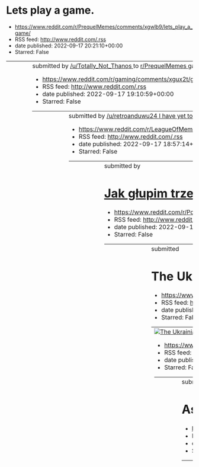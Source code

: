 # Lets play a game.
 - https://www.reddit.com/r/PrequelMemes/comments/xgwlb9/lets_play_a_game/
 - RSS feed: http://www.reddit.com/.rss
 - date published: 2022-09-17 20:21:10+00:00
 - Starred: False

<table> <tr><td> <a href="https://www.reddit.com/r/PrequelMemes/comments/xgwlb9/lets_play_a_game/"> <img alt="Lets play a game." src="https://preview.redd.it/ov6lddro9ho91.jpg?width=640&amp;crop=smart&amp;auto=webp&amp;s=422adb874646723d1c829a56c58f0894f35f80a4" title="Lets play a game." /> </a> </td><td> &#32; submitted by &#32; <a href="https://www.reddit.com/user/Totally_Not_Thanos"> /u/Totally_Not_Thanos </a> &#32; to &#32; <a href="https://www.reddit.com/r/PrequelMemes/"> r/PrequelMemes </a

# games that end up being like $10 on clearance sales
 - https://www.reddit.com/r/gaming/comments/xgux2t/games_that_end_up_being_like_10_on_clearance_sales/
 - RSS feed: http://www.reddit.com/.rss
 - date published: 2022-09-17 19:10:59+00:00
 - Starred: False

<table> <tr><td> <a href="https://www.reddit.com/r/gaming/comments/xgux2t/games_that_end_up_being_like_10_on_clearance_sales/"> <img alt="games that end up being like $10 on clearance sales" src="https://preview.redd.it/h57g18v5xgo91.jpg?width=640&amp;crop=smart&amp;auto=webp&amp;s=aed65556a7e5bd8f29a5496c1e0c484b85d8be5b" title="games that end up being like $10 on clearance sales" /> </a> </td><td> &#32; submitted by &#32; <a href="https://www.reddit.com/user/retroanduwu24"> /u/retroanduwu24 </

# I have yet to meet a person that speaks positively of this champ
 - https://www.reddit.com/r/LeagueOfMemes/comments/xgul5n/i_have_yet_to_meet_a_person_that_speaks/
 - RSS feed: http://www.reddit.com/.rss
 - date published: 2022-09-17 18:57:14+00:00
 - Starred: False

<table> <tr><td> <a href="https://www.reddit.com/r/LeagueOfMemes/comments/xgul5n/i_have_yet_to_meet_a_person_that_speaks/"> <img alt="I have yet to meet a person that speaks positively of this champ" src="https://preview.redd.it/w89jsvfmugo91.png?width=640&amp;crop=smart&amp;auto=webp&amp;s=879e25dacb612cd2a7e3a15090fc1f0f1067a422" title="I have yet to meet a person that speaks positively of this champ" /> </a> </td><td> &#32; submitted by &#32; <a href="https://www.reddit.com/user/xolotltolox">

# Jak głupim trzeba być żeby robić loda bezdomnemu za kupienie wódki xD I jeszcze to nagrywać..
 - https://www.reddit.com/r/Polska/comments/xgukfx/jak_głupim_trzeba_być_żeby_robić_loda_bezdomnemu/
 - RSS feed: http://www.reddit.com/.rss
 - date published: 2022-09-17 18:56:22+00:00
 - Starred: False

<table> <tr><td> <a href="https://www.reddit.com/r/Polska/comments/xgukfx/jak_głupim_trzeba_być_żeby_robić_loda_bezdomnemu/"> <img alt="Jak głupim trzeba być żeby robić loda bezdomnemu za kupienie wódki xD I jeszcze to nagrywać.." src="https://preview.redd.it/4kn6uogjugo91.jpg?width=640&amp;crop=smart&amp;auto=webp&amp;s=875a755197830f5e24ab0b9ae2182c96bd7b707b" title="Jak głupim trzeba być żeby robić loda bezdomnemu za kupienie wódki xD I jeszcze to nagrywać.." /> </a> </td><td> &#32; submitted

# The Ukrainian military designed their own rifle, longer than a human. Snipex Alligators are absolute units.
 - https://www.reddit.com/r/interestingasfuck/comments/xgueea/the_ukrainian_military_designed_their_own_rifle/
 - RSS feed: http://www.reddit.com/.rss
 - date published: 2022-09-17 18:49:14+00:00
 - Starred: False

<table> <tr><td> <a href="https://www.reddit.com/r/interestingasfuck/comments/xgueea/the_ukrainian_military_designed_their_own_rifle/"> <img alt="The Ukrainian military designed their own rifle, longer than a human. Snipex Alligators are absolute units." src="https://preview.redd.it/ilp1518atgo91.jpg?width=640&amp;crop=smart&amp;auto=webp&amp;s=579fae903c0c03a46580dcf33b74faece3dd0f9b" title="The Ukrainian military designed their own rifle, longer than a human. Snipex Alligators are absolute uni

# lemme give yall the furry test right quick
 - https://www.reddit.com/r/memes/comments/xgu2g2/lemme_give_yall_the_furry_test_right_quick/
 - RSS feed: http://www.reddit.com/.rss
 - date published: 2022-09-17 18:35:09+00:00
 - Starred: False

<table> <tr><td> <a href="https://www.reddit.com/r/memes/comments/xgu2g2/lemme_give_yall_the_furry_test_right_quick/"> <img alt="lemme give yall the furry test right quick" src="https://preview.redd.it/5efbxvma8io91.jpg?width=640&amp;crop=smart&amp;auto=webp&amp;s=5ee462a52994e77136268009aebb4d2e75f1ebea" title="lemme give yall the furry test right quick" /> </a> </td><td> &#32; submitted by &#32; <a href="https://www.reddit.com/user/fandomfrenzythefox"> /u/fandomfrenzythefox </a> &#32; to &#32;

# As restaurants show that they do not support Russia.
 - https://www.reddit.com/r/poland/comments/xgt5rk/as_restaurants_show_that_they_do_not_support/
 - RSS feed: http://www.reddit.com/.rss
 - date published: 2022-09-17 17:57:43+00:00
 - Starred: False

<table> <tr><td> <a href="https://www.reddit.com/r/poland/comments/xgt5rk/as_restaurants_show_that_they_do_not_support/"> <img alt="As restaurants show that they do not support Russia." src="https://preview.redd.it/wb73im6m1io91.jpg?width=640&amp;crop=smart&amp;auto=webp&amp;s=4286d2d12200d447634de0cb17f6c15dbbcc71fe" title="As restaurants show that they do not support Russia." /> </a> </td><td> &#32; submitted by &#32; <a href="https://www.reddit.com/user/Krolowa_Piernikow"> /u/Krolowa_Pierniko

# Incredible penalty shot in floorball
 - https://www.reddit.com/r/interestingasfuck/comments/xgt05l/incredible_penalty_shot_in_floorball/
 - RSS feed: http://www.reddit.com/.rss
 - date published: 2022-09-17 17:51:06+00:00
 - Starred: False

<table> <tr><td> <a href="https://www.reddit.com/r/interestingasfuck/comments/xgt05l/incredible_penalty_shot_in_floorball/"> <img alt="Incredible penalty shot in floorball" src="https://external-preview.redd.it/pxKieddjpmUusvMYf27ZDKsTj-vZr6H8Yc3IySAm-g0.png?width=640&amp;crop=smart&amp;auto=webp&amp;s=e422c9d8209db060d223ddf222c4ac055b52208f" title="Incredible penalty shot in floorball" /> </a> </td><td> &#32; submitted by &#32; <a href="https://www.reddit.com/user/oolaf19988"> /u/oolaf19988 </

# Wizytówki
 - https://www.reddit.com/r/Polska/comments/xgsc3d/wizytówki/
 - RSS feed: http://www.reddit.com/.rss
 - date published: 2022-09-17 17:23:26+00:00
 - Starred: False

<table> <tr><td> <a href="https://www.reddit.com/r/Polska/comments/xgsc3d/wizytówki/"> <img alt="Wizytówki" src="https://preview.redd.it/pera0r7zdgo91.jpg?width=640&amp;crop=smart&amp;auto=webp&amp;s=c2e225983556144ef54c71780803e8d10db5efc8" title="Wizytówki" /> </a> </td><td> &#32; submitted by &#32; <a href="https://www.reddit.com/user/Bielin_Clash"> /u/Bielin_Clash </a> &#32; to &#32; <a href="https://www.reddit.com/r/Polska/"> r/Polska </a> <br /> <span><a href="https://i.redd.it/pera0r7zdgo

# whatever it takes fellas
 - https://www.reddit.com/r/poland/comments/xgqpat/whatever_it_takes_fellas/
 - RSS feed: http://www.reddit.com/.rss
 - date published: 2022-09-17 16:18:26+00:00
 - Starred: False

<table> <tr><td> <a href="https://www.reddit.com/r/poland/comments/xgqpat/whatever_it_takes_fellas/"> <img alt="whatever it takes fellas" src="https://preview.redd.it/c3ygaybd2go91.jpg?width=640&amp;crop=smart&amp;auto=webp&amp;s=10520d9716ce26554632bbcfd306b5731b904042" title="whatever it takes fellas" /> </a> </td><td> &#32; submitted by &#32; <a href="https://www.reddit.com/user/nocnydrwal"> /u/nocnydrwal </a> &#32; to &#32; <a href="https://www.reddit.com/r/poland/"> r/poland </a> <br /> <sp

# ????
 - https://www.reddit.com/r/ProgrammerHumor/comments/xgpy2h/_/
 - RSS feed: http://www.reddit.com/.rss
 - date published: 2022-09-17 15:48:34+00:00
 - Starred: False

<table> <tr><td> <a href="https://www.reddit.com/r/ProgrammerHumor/comments/xgpy2h/_/"> <img alt="????" src="https://preview.redd.it/gchmj3q1xfo91.png?width=640&amp;crop=smart&amp;auto=webp&amp;s=d5a3d8bd144a3ca93437dd86a157c79bd51f4a9a" title="????" /> </a> </td><td> &#32; submitted by &#32; <a href="https://www.reddit.com/user/notagirlonreddit"> /u/notagirlonreddit </a> &#32; to &#32; <a href="https://www.reddit.com/r/ProgrammerHumor/"> r/ProgrammerHumor </a> <br /> <span><a href="https://i.re

# this is america
 - https://www.reddit.com/r/shitposting/comments/xgponk/this_is_america/
 - RSS feed: http://www.reddit.com/.rss
 - date published: 2022-09-17 15:37:49+00:00
 - Starred: False

<table> <tr><td> <a href="https://www.reddit.com/r/shitposting/comments/xgponk/this_is_america/"> <img alt="this is america" src="https://preview.redd.it/v1oqmgencho91.png?width=640&amp;crop=smart&amp;auto=webp&amp;s=79d5c9286ee6e90dbadc4dd26089d25829cfb38d" title="this is america" /> </a> </td><td> &#32; submitted by &#32; <a href="https://www.reddit.com/user/Neuro_Kuro"> /u/Neuro_Kuro </a> &#32; to &#32; <a href="https://www.reddit.com/r/shitposting/"> r/shitposting </a> <br /> <span><a href="

# Miód na serca większości rPolaków. Kopalnie kryptowalut się wyprzedają.
 - https://www.reddit.com/r/Polska/comments/xgot3v/miód_na_serca_większości_rpolaków_kopalnie/
 - RSS feed: http://www.reddit.com/.rss
 - date published: 2022-09-17 15:02:32+00:00
 - Starred: False

<!-- SC_OFF --><div class="md"><p>Tu Pan ma 130 &quot;powystawowych&quot; kart graficznych na sprzedaż. To musiała być dopiero wystawa.</p> <p><a href="https://allegro.pl/oferta/karta-kfa2-geforce-rtx-3060-36nol7md1vok-12gb-12308628622">https://allegro.pl/oferta/karta-kfa2-geforce-rtx-3060-36nol7md1vok-12gb-12308628622</a></p> </div><!-- SC_ON --> &#32; submitted by &#32; <a href="https://www.reddit.com/user/sirkorro"> /u/sirkorro </a> &#32; to &#32; <a href="https://www.reddit.com/r/Polska/"> r

# Jestem szybki
 - https://www.reddit.com/r/Polska_wpz/comments/xgoplf/jestem_szybki/
 - RSS feed: http://www.reddit.com/.rss
 - date published: 2022-09-17 14:58:47+00:00
 - Starred: False

<table> <tr><td> <a href="https://www.reddit.com/r/Polska_wpz/comments/xgoplf/jestem_szybki/"> <img alt="Jestem szybki" src="https://preview.redd.it/5xthvs44ofo91.gif?width=640&amp;crop=smart&amp;s=42bee19a66625a04dad8b017c7478dbe49e9b033" title="Jestem szybki" /> </a> </td><td> &#32; submitted by &#32; <a href="https://www.reddit.com/user/sajs0n"> /u/sajs0n </a> &#32; to &#32; <a href="https://www.reddit.com/r/Polska_wpz/"> r/Polska_wpz </a> <br /> <span><a href="https://i.redd.it/5xthvs44ofo91

# Went to Costco to grab a rotisserie chicken for the weekend, but this lady beat everyone to it
 - https://www.reddit.com/r/Wellthatsucks/comments/xgoj2f/went_to_costco_to_grab_a_rotisserie_chicken_for/
 - RSS feed: http://www.reddit.com/.rss
 - date published: 2022-09-17 14:51:16+00:00
 - Starred: False

<table> <tr><td> <a href="https://www.reddit.com/r/Wellthatsucks/comments/xgoj2f/went_to_costco_to_grab_a_rotisserie_chicken_for/"> <img alt="Went to Costco to grab a rotisserie chicken for the weekend, but this lady beat everyone to it" src="https://preview.redd.it/lkc2jfrtmfo91.jpg?width=640&amp;crop=smart&amp;auto=webp&amp;s=b6fa7f5a74b313cba4e84a896533c97440a58cfb" title="Went to Costco to grab a rotisserie chicken for the weekend, but this lady beat everyone to it" /> </a> </td><td> &#32; s

# freddy fnaf
 - https://www.reddit.com/r/Kosmiczna_Flota/comments/xgoix3/freddy_fnaf/
 - RSS feed: http://www.reddit.com/.rss
 - date published: 2022-09-17 14:51:05+00:00
 - Starred: False

<table> <tr><td> <a href="https://www.reddit.com/r/Kosmiczna_Flota/comments/xgoix3/freddy_fnaf/"> <img alt="freddy fnaf" src="https://preview.redd.it/s1zaq3lsmfo91.jpg?width=320&amp;crop=smart&amp;auto=webp&amp;s=1010235a73613ba761121bddea1230ce6fed1052" title="freddy fnaf" /> </a> </td><td> &#32; submitted by &#32; <a href="https://www.reddit.com/user/Material-Chair3886"> /u/Material-Chair3886 </a> &#32; to &#32; <a href="https://www.reddit.com/r/Kosmiczna_Flota/"> r/Kosmiczna_Flota </a> <br />

# What is one profession that you have absolutely zero respect for?
 - https://www.reddit.com/r/AskReddit/comments/xgof5p/what_is_one_profession_that_you_have_absolutely/
 - RSS feed: http://www.reddit.com/.rss
 - date published: 2022-09-17 14:46:45+00:00
 - Starred: False

&#32; submitted by &#32; <a href="https://www.reddit.com/user/UlyssesWatson"> /u/UlyssesWatson </a> &#32; to &#32; <a href="https://www.reddit.com/r/AskReddit/"> r/AskReddit </a> <br /> <span><a href="https://www.reddit.com/r/AskReddit/comments/xgof5p/what_is_one_profession_that_you_have_absolutely/">[link]</a></span> &#32; <span><a href="https://www.reddit.com/r/AskReddit/comments/xgof5p/what_is_one_profession_that_you_have_absolutely/">[comments]</a></span>

# The Victims of 9/11
 - https://www.reddit.com/r/MapPorn/comments/xgo2f3/the_victims_of_911/
 - RSS feed: http://www.reddit.com/.rss
 - date published: 2022-09-17 14:32:07+00:00
 - Starred: False

<table> <tr><td> <a href="https://www.reddit.com/r/MapPorn/comments/xgo2f3/the_victims_of_911/"> <img alt="The Victims of 9/11" src="https://preview.redd.it/izyvvzkx0ho91.jpg?width=640&amp;crop=smart&amp;auto=webp&amp;s=553e697f3a155d9bc09404438c1897666eabc804" title="The Victims of 9/11" /> </a> </td><td> &#32; submitted by &#32; <a href="https://www.reddit.com/user/Potential-Regular483"> /u/Potential-Regular483 </a> &#32; to &#32; <a href="https://www.reddit.com/r/MapPorn/"> r/MapPorn </a> <br

# Remember those two? This is then now.
 - https://www.reddit.com/r/memes/comments/xgnzsg/remember_those_two_this_is_then_now/
 - RSS feed: http://www.reddit.com/.rss
 - date published: 2022-09-17 14:29:14+00:00
 - Starred: False

<table> <tr><td> <a href="https://www.reddit.com/r/memes/comments/xgnzsg/remember_those_two_this_is_then_now/"> <img alt="Remember those two? This is then now." src="https://preview.redd.it/gsva2ewvifo91.jpg?width=640&amp;crop=smart&amp;auto=webp&amp;s=ac6fce5d6274e85423fa1154325896a9e2ec58d0" title="Remember those two? This is then now." /> </a> </td><td> &#32; submitted by &#32; <a href="https://www.reddit.com/user/SavagePhantoms90"> /u/SavagePhantoms90 </a> &#32; to &#32; <a href="https://www

# what the heck is going on?
 - https://www.reddit.com/r/cyberpunkgame/comments/xgnun8/what_the_heck_is_going_on/
 - RSS feed: http://www.reddit.com/.rss
 - date published: 2022-09-17 14:23:27+00:00
 - Starred: False

<table> <tr><td> <a href="https://www.reddit.com/r/cyberpunkgame/comments/xgnun8/what_the_heck_is_going_on/"> <img alt="what the heck is going on?" src="https://preview.redd.it/h1qysahqhfo91.png?width=320&amp;crop=smart&amp;auto=webp&amp;s=da3f3833d37fd4cffd471f24d656a54f95277118" title="what the heck is going on?" /> </a> </td><td> &#32; submitted by &#32; <a href="https://www.reddit.com/user/spawke"> /u/spawke </a> &#32; to &#32; <a href="https://www.reddit.com/r/cyberpunkgame/"> r/cyberpunkga

# I bought my husband brand new underwear and this is what he was wearing this morning.
 - https://www.reddit.com/r/mildlyinfuriating/comments/xgnel6/i_bought_my_husband_brand_new_underwear_and_this/
 - RSS feed: http://www.reddit.com/.rss
 - date published: 2022-09-17 14:05:22+00:00
 - Starred: False

&#32; submitted by &#32; <a href="https://www.reddit.com/user/Anxious-Flatworm-588"> /u/Anxious-Flatworm-588 </a> &#32; to &#32; <a href="https://www.reddit.com/r/mildlyinfuriating/"> r/mildlyinfuriating </a> <br /> <span><a href="https://i.redd.it/nf004ysmefo91.jpg">[link]</a></span> &#32; <span><a href="https://www.reddit.com/r/mildlyinfuriating/comments/xgnel6/i_bought_my_husband_brand_new_underwear_and_this/">[comments]</a></span>

# Saul Goodman W centrum uwagi (link do pobrania w komentarzu)
 - https://www.reddit.com/r/Polska_wpz/comments/xgn1a5/saul_goodman_w_centrum_uwagi_link_do_pobrania_w/
 - RSS feed: http://www.reddit.com/.rss
 - date published: 2022-09-17 13:50:15+00:00
 - Starred: False

<table> <tr><td> <a href="https://www.reddit.com/r/Polska_wpz/comments/xgn1a5/saul_goodman_w_centrum_uwagi_link_do_pobrania_w/"> <img alt="Saul Goodman W centrum uwagi (link do pobrania w komentarzu)" src="https://preview.redd.it/d1h2l9uqbfo91.png?width=320&amp;crop=smart&amp;auto=webp&amp;s=273730d9ee75b2a6192e36f827561d2bea0e519c" title="Saul Goodman W centrum uwagi (link do pobrania w komentarzu)" /> </a> </td><td> &#32; submitted by &#32; <a href="https://www.reddit.com/user/Zydoot"> /u/Zydo

# Randomowa mysl
 - https://www.reddit.com/r/okkolegauposledzony/comments/xglx6z/randomowa_mysl/
 - RSS feed: http://www.reddit.com/.rss
 - date published: 2022-09-17 13:01:45+00:00
 - Starred: False

<table> <tr><td> <a href="https://www.reddit.com/r/okkolegauposledzony/comments/xglx6z/randomowa_mysl/"> <img alt="Randomowa mysl" src="https://external-preview.redd.it/6oB_HsksOCi2F3IdSnTN2Ay6rlZGo8bGr7lHcQtN9bk.jpg?width=640&amp;crop=smart&amp;auto=webp&amp;s=84ee05ea8d3a33b81a659c7019e58be21db49f2b" title="Randomowa mysl" /> </a> </td><td> &#32; submitted by &#32; <a href="https://www.reddit.com/user/Q_bix"> /u/Q_bix </a> &#32; to &#32; <a href="https://www.reddit.com/r/okkolegauposledzony/">

# Putin tells Europe: if you want gas then open Nord Stream 2
 - https://www.reddit.com/r/worldnews/comments/xgl1yv/putin_tells_europe_if_you_want_gas_then_open_nord/
 - RSS feed: http://www.reddit.com/.rss
 - date published: 2022-09-17 12:20:57+00:00
 - Starred: False

&#32; submitted by &#32; <a href="https://www.reddit.com/user/Sxzym"> /u/Sxzym </a> &#32; to &#32; <a href="https://www.reddit.com/r/worldnews/"> r/worldnews </a> <br /> <span><a href="https://www.reuters.com/business/energy/russias-putin-says-moscow-not-blame-eu-energy-crisis-2022-09-16/">[link]</a></span> &#32; <span><a href="https://www.reddit.com/r/worldnews/comments/xgl1yv/putin_tells_europe_if_you_want_gas_then_open_nord/">[comments]</a></span>

# bitches be crazy
 - https://www.reddit.com/r/HolUp/comments/xgkxwa/bitches_be_crazy/
 - RSS feed: http://www.reddit.com/.rss
 - date published: 2022-09-17 12:15:23+00:00
 - Starred: False

<table> <tr><td> <a href="https://www.reddit.com/r/HolUp/comments/xgkxwa/bitches_be_crazy/"> <img alt="bitches be crazy" src="https://preview.redd.it/ng19ip4zueo91.png?width=320&amp;crop=smart&amp;auto=webp&amp;s=c9db668a1d6661ddd9e41abf15460a0158731fda" title="bitches be crazy" /> </a> </td><td> &#32; submitted by &#32; <a href="https://www.reddit.com/user/bully254"> /u/bully254 </a> &#32; to &#32; <a href="https://www.reddit.com/r/HolUp/"> r/HolUp </a> <br /> <span><a href="https://i.redd.it/n

# Czech beer Navy colonial empire 🍺🍺🇵🇭🇸🇽
 - https://www.reddit.com/r/2visegrad4you/comments/xgkkij/czech_beer_navy_colonial_empire/
 - RSS feed: http://www.reddit.com/.rss
 - date published: 2022-09-17 11:57:26+00:00
 - Starred: False

<table> <tr><td> <a href="https://www.reddit.com/r/2visegrad4you/comments/xgkkij/czech_beer_navy_colonial_empire/"> <img alt="Czech beer Navy colonial empire 🍺🍺🇵🇭🇸🇽" src="https://preview.redd.it/ml8qd33c9go91.jpg?width=640&amp;crop=smart&amp;auto=webp&amp;s=743ff73ddd1850fac2d0cbe9d08cf61c2f6127d7" title="Czech beer Navy colonial empire 🍺🍺🇵🇭🇸🇽" /> </a> </td><td> &#32; submitted by &#32; <a href="https://www.reddit.com/user/JanBart858"> /u/JanBart858 </a> &#32; to &#32; <a href="https://www.reddi

# Z czego jest ten kotlet? (Tylko złe odpowiedzi)
 - https://www.reddit.com/r/Polska/comments/xgk6th/z_czego_jest_ten_kotlet_tylko_złe_odpowiedzi/
 - RSS feed: http://www.reddit.com/.rss
 - date published: 2022-09-17 11:37:19+00:00
 - Starred: False

<table> <tr><td> <a href="https://www.reddit.com/r/Polska/comments/xgk6th/z_czego_jest_ten_kotlet_tylko_złe_odpowiedzi/"> <img alt="Z czego jest ten kotlet? (Tylko złe odpowiedzi)" src="https://preview.redd.it/r6mw49h7oeo91.jpg?width=640&amp;crop=smart&amp;auto=webp&amp;s=79177741c1adf55db9cc61c41b8f6ea63ad689b2" title="Z czego jest ten kotlet? (Tylko złe odpowiedzi)" /> </a> </td><td> &#32; submitted by &#32; <a href="https://www.reddit.com/user/Sosowski"> /u/Sosowski </a> &#32; to &#32; <a hre

# There's no such a thing as pineapple, there's only ananas
 - https://www.reddit.com/r/teenagers/comments/xgjtok/theres_no_such_a_thing_as_pineapple_theres_only/
 - RSS feed: http://www.reddit.com/.rss
 - date published: 2022-09-17 11:17:47+00:00
 - Starred: False

&#32; submitted by &#32; <a href="https://www.reddit.com/user/I_Fuckin_Love_Reeses"> /u/I_Fuckin_Love_Reeses </a> &#32; to &#32; <a href="https://www.reddit.com/r/teenagers/"> r/teenagers </a> <br /> <span><a href="https://www.reddit.com/r/teenagers/comments/xgjtok/theres_no_such_a_thing_as_pineapple_theres_only/">[link]</a></span> &#32; <span><a href="https://www.reddit.com/r/teenagers/comments/xgjtok/theres_no_such_a_thing_as_pineapple_theres_only/">[comments]</a></span>

# Podejście wielu osób do kryzysu energetycznego to żenujący dramat
 - https://www.reddit.com/r/Polska/comments/xgjb6v/podejście_wielu_osób_do_kryzysu_energetycznego_to/
 - RSS feed: http://www.reddit.com/.rss
 - date published: 2022-09-17 10:48:57+00:00
 - Starred: False

<!-- SC_OFF --><div class="md"><p>Jestem zażenowany tym, co czytam w internecie w tematach dotyczących zmian pod kątem oszczędności energetycznych.</p> <p>Jest coraz bardziej wyraźne, że ekologia, czy ocieplenie klimatu to tylko hasła.</p> <p>Histeria, bo p. Moskwa mówi(fakt, że wypowiedź podyktowana obecną sytuacją) o 17-19C w domu. Istny dramat - goście jak wejdą zimą do Waszego domu nie będą czuli się jak w Mozambiku albo będzie trzeba założyć bluzę. Tragedia.</p> <p>Gminy redukują oświetleni

# what to do with cat who fakes injury just to get wet food?
 - https://www.reddit.com/r/cats/comments/xgj4ra/what_to_do_with_cat_who_fakes_injury_just_to_get/
 - RSS feed: http://www.reddit.com/.rss
 - date published: 2022-09-17 10:38:22+00:00
 - Starred: False

<table> <tr><td> <a href="https://www.reddit.com/r/cats/comments/xgj4ra/what_to_do_with_cat_who_fakes_injury_just_to_get/"> <img alt="what to do with cat who fakes injury just to get wet food?" src="https://preview.redd.it/9k86sqwodeo91.jpg?width=640&amp;crop=smart&amp;auto=webp&amp;s=32358f89d17c8b90107cb4f3dcceb03d82330c16" title="what to do with cat who fakes injury just to get wet food?" /> </a> </td><td> &#32; submitted by &#32; <a href="https://www.reddit.com/user/Neutron_mass_hole"> /u/Ne

# rysunek ep07-329 do klasy plastycznej,
 - https://www.reddit.com/r/Polska/comments/xgj484/rysunek_ep07329_do_klasy_plastycznej/
 - RSS feed: http://www.reddit.com/.rss
 - date published: 2022-09-17 10:37:30+00:00
 - Starred: False

<table> <tr><td> <a href="https://www.reddit.com/r/Polska/comments/xgj484/rysunek_ep07329_do_klasy_plastycznej/"> <img alt="rysunek ep07-329 do klasy plastycznej," src="https://preview.redd.it/zubgd9ljdeo91.jpg?width=640&amp;crop=smart&amp;auto=webp&amp;s=581c64f6d2048b6cd1b5c34041dfc557853246e2" title="rysunek ep07-329 do klasy plastycznej," /> </a> </td><td> &#32; submitted by &#32; <a href="https://www.reddit.com/user/Username-Taken69"> /u/Username-Taken69 </a> &#32; to &#32; <a href="https:/

# Bazowane podręczniki część 2137
 - https://www.reddit.com/r/Polska_wpz/comments/xgj3fp/bazowane_podręczniki_część_2137/
 - RSS feed: http://www.reddit.com/.rss
 - date published: 2022-09-17 10:36:15+00:00
 - Starred: False

<table> <tr><td> <a href="https://www.reddit.com/r/Polska_wpz/comments/xgj3fp/bazowane_podręczniki_część_2137/"> <img alt="Bazowane podręczniki część 2137" src="https://preview.redd.it/luvoy9e4deo91.png?width=640&amp;crop=smart&amp;auto=webp&amp;s=91af1453a407f000bb5e788d0856e541c9d2037a" title="Bazowane podręczniki część 2137" /> </a> </td><td> &#32; submitted by &#32; <a href="https://www.reddit.com/user/YTCheryX"> /u/YTCheryX </a> &#32; to &#32; <a href="https://www.reddit.com/r/Polska_wpz/">

# Zapraszam do Wrocławia, dzieci po 5 zł dają jak ktoś zainteresowany
 - https://www.reddit.com/r/Polska/comments/xgiwvg/zapraszam_do_wrocławia_dzieci_po_5_zł_dają_jak/
 - RSS feed: http://www.reddit.com/.rss
 - date published: 2022-09-17 10:25:49+00:00
 - Starred: False

<table> <tr><td> <a href="https://www.reddit.com/r/Polska/comments/xgiwvg/zapraszam_do_wrocławia_dzieci_po_5_zł_dają_jak/"> <img alt="Zapraszam do Wrocławia, dzieci po 5 zł dają jak ktoś zainteresowany" src="https://preview.redd.it/mklpbotgbeo91.jpg?width=640&amp;crop=smart&amp;auto=webp&amp;s=c11c2a002d22c0063d2f083f69731e644dd6cfe4" title="Zapraszam do Wrocławia, dzieci po 5 zł dają jak ktoś zainteresowany" /> </a> </td><td> &#32; submitted by &#32; <a href="https://www.reddit.com/user/Difficu

# An American car meets European streets
 - https://www.reddit.com/r/europe/comments/xgitda/an_american_car_meets_european_streets/
 - RSS feed: http://www.reddit.com/.rss
 - date published: 2022-09-17 10:20:19+00:00
 - Starred: False

<table> <tr><td> <a href="https://www.reddit.com/r/europe/comments/xgitda/an_american_car_meets_european_streets/"> <img alt="An American car meets European streets" src="https://external-preview.redd.it/fCr4yBwJqrEWz1sfFp22fw2yq4Ga4gOTrdzx6sVpjgs.jpg?width=640&amp;crop=smart&amp;auto=webp&amp;s=2d23b44d16600ed162638768604a15bad481e63c" title="An American car meets European streets" /> </a> </td><td> &#32; submitted by &#32; <a href="https://www.reddit.com/user/HumorSuspicious6183"> /u/HumorSusp

# Robie remont. Nie szukałem jeszcze materaca, ale rozmawiałem o jego zakupie w domu. Ale Google juz wie... Tez tak macie?
 - https://www.reddit.com/r/Polska/comments/xgit0m/robie_remont_nie_szukałem_jeszcze_materaca_ale/
 - RSS feed: http://www.reddit.com/.rss
 - date published: 2022-09-17 10:19:48+00:00
 - Starred: False

<table> <tr><td> <a href="https://www.reddit.com/r/Polska/comments/xgit0m/robie_remont_nie_szukałem_jeszcze_materaca_ale/"> <img alt="Robie remont. Nie szukałem jeszcze materaca, ale rozmawiałem o jego zakupie w domu. Ale Google juz wie... Tez tak macie?" src="https://preview.redd.it/6fd5jv6eaeo91.jpg?width=640&amp;crop=smart&amp;auto=webp&amp;s=0cd96bc814d2b1d38d652e0f29c5ae20457f69c7" title="Robie remont. Nie szukałem jeszcze materaca, ale rozmawiałem o jego zakupie w domu. Ale Google juz wie.

# It's Saturday and I have noting to do. Let's go.
 - https://www.reddit.com/r/memes/comments/xgiruy/its_saturday_and_i_have_noting_to_do_lets_go/
 - RSS feed: http://www.reddit.com/.rss
 - date published: 2022-09-17 10:17:54+00:00
 - Starred: False

<table> <tr><td> <a href="https://www.reddit.com/r/memes/comments/xgiruy/its_saturday_and_i_have_noting_to_do_lets_go/"> <img alt="It's Saturday and I have noting to do. Let's go." src="https://preview.redd.it/5yex1kz1aeo91.jpg?width=640&amp;crop=smart&amp;auto=webp&amp;s=5d63659f7694aeab66c02721234246540b7ae6f0" title="It's Saturday and I have noting to do. Let's go." /> </a> </td><td> &#32; submitted by &#32; <a href="https://www.reddit.com/user/child-of-old-gods"> /u/child-of-old-gods </a> &#

# 3.1 Primogem count (from WFP)
 - https://www.reddit.com/r/Genshin_Impact_Leaks/comments/xgijnd/31_primogem_count_from_wfp/
 - RSS feed: http://www.reddit.com/.rss
 - date published: 2022-09-17 10:04:45+00:00
 - Starred: False

<table> <tr><td> <a href="https://www.reddit.com/r/Genshin_Impact_Leaks/comments/xgijnd/31_primogem_count_from_wfp/"> <img alt="3.1 Primogem count (from WFP)" src="https://preview.redd.it/kz7l091p7eo91.jpg?width=640&amp;crop=smart&amp;auto=webp&amp;s=1f3939b1bf7accc951513c589080a1abe6038871" title="3.1 Primogem count (from WFP)" /> </a> </td><td> &#32; submitted by &#32; <a href="https://www.reddit.com/user/AdAffectionate1530"> /u/AdAffectionate1530 </a> &#32; to &#32; <a href="https://www.reddi

# Guardians of the patologia castle.
 - https://www.reddit.com/r/poland/comments/xgi66e/guardians_of_the_patologia_castle/
 - RSS feed: http://www.reddit.com/.rss
 - date published: 2022-09-17 09:42:03+00:00
 - Starred: False

<table> <tr><td> <a href="https://www.reddit.com/r/poland/comments/xgi66e/guardians_of_the_patologia_castle/"> <img alt="Guardians of the patologia castle." src="https://preview.redd.it/heujrmnn3eo91.jpg?width=640&amp;crop=smart&amp;auto=webp&amp;s=cf6e0dc265b329d4dbcba30adf859fe0ae39184a" title="Guardians of the patologia castle." /> </a> </td><td> &#32; submitted by &#32; <a href="https://www.reddit.com/user/Flashy_Field920"> /u/Flashy_Field920 </a> &#32; to &#32; <a href="https://www.reddit.c

# Can Poland into France?
 - https://www.reddit.com/r/poland/comments/xgi1iv/can_poland_into_france/
 - RSS feed: http://www.reddit.com/.rss
 - date published: 2022-09-17 09:33:58+00:00
 - Starred: False

<table> <tr><td> <a href="https://www.reddit.com/r/poland/comments/xgi1iv/can_poland_into_france/"> <img alt="Can Poland into France?" src="https://preview.redd.it/re3ltzkp2ao91.png?width=640&amp;crop=smart&amp;auto=webp&amp;s=e7e541b7f1c477540987d9e998c3c2172c4b2e11" title="Can Poland into France?" /> </a> </td><td> &#32; submitted by &#32; <a href="https://www.reddit.com/user/IronHappy_"> /u/IronHappy_ </a> &#32; to &#32; <a href="https://www.reddit.com/r/poland/"> r/poland </a> <br /> <span><

# Meirl
 - https://www.reddit.com/r/meirl/comments/xghawq/meirl/
 - RSS feed: http://www.reddit.com/.rss
 - date published: 2022-09-17 08:50:39+00:00
 - Starred: False

<table> <tr><td> <a href="https://www.reddit.com/r/meirl/comments/xghawq/meirl/"> <img alt="Meirl" src="https://preview.redd.it/ht6sydhgudo91.jpg?width=640&amp;crop=smart&amp;auto=webp&amp;s=e23bc21d5aa7b8cce7f2ba41b158150dfaca7a3b" title="Meirl" /> </a> </td><td> &#32; submitted by &#32; <a href="https://www.reddit.com/user/RafanMorales-2007"> /u/RafanMorales-2007 </a> &#32; to &#32; <a href="https://www.reddit.com/r/meirl/"> r/meirl </a> <br /> <span><a href="https://i.redd.it/ht6sydhgudo91.jp

# cursed_moose
 - https://www.reddit.com/r/cursedcomments/comments/xgh59w/cursed_moose/
 - RSS feed: http://www.reddit.com/.rss
 - date published: 2022-09-17 08:41:22+00:00
 - Starred: False

<table> <tr><td> <a href="https://www.reddit.com/r/cursedcomments/comments/xgh59w/cursed_moose/"> <img alt="cursed_moose" src="https://preview.redd.it/01g9waqtsdo91.png?width=640&amp;crop=smart&amp;auto=webp&amp;s=625bb9ba1a4f76a53da711f22548699e6f022816" title="cursed_moose" /> </a> </td><td> &#32; submitted by &#32; <a href="https://www.reddit.com/user/danields136"> /u/danields136 </a> &#32; to &#32; <a href="https://www.reddit.com/r/cursedcomments/"> r/cursedcomments </a> <br /> <span><a href

# Świnoujście slander (ten oryginalny)
 - https://www.reddit.com/r/Polska_wpz/comments/xgh34b/świnoujście_slander_ten_oryginalny/
 - RSS feed: http://www.reddit.com/.rss
 - date published: 2022-09-17 08:37:42+00:00
 - Starred: False

<table> <tr><td> <a href="https://www.reddit.com/r/Polska_wpz/comments/xgh34b/świnoujście_slander_ten_oryginalny/"> <img alt="Świnoujście slander (ten oryginalny)" src="https://external-preview.redd.it/9tLlcJT_i53C5QSeWl9wLV1XCGZ8_Qx-X3V-XhjBFHE.png?width=640&amp;crop=smart&amp;auto=webp&amp;s=556d08402d1180def695a9f4dee127f59b721caf" title="Świnoujście slander (ten oryginalny)" /> </a> </td><td> &#32; submitted by &#32; <a href="https://www.reddit.com/user/Galaxy661_pl"> /u/Galaxy661_pl </a> &#

# Nahida kit crumbs
 - https://www.reddit.com/r/Genshin_Impact_Leaks/comments/xgh2ns/nahida_kit_crumbs/
 - RSS feed: http://www.reddit.com/.rss
 - date published: 2022-09-17 08:36:53+00:00
 - Starred: False

<table> <tr><td> <a href="https://www.reddit.com/r/Genshin_Impact_Leaks/comments/xgh2ns/nahida_kit_crumbs/"> <img alt="Nahida kit crumbs" src="https://preview.redd.it/qd2syayj9fo91.jpg?width=640&amp;crop=smart&amp;auto=webp&amp;s=171157ebf9c8f0038a8eee63dcc37a9ba11ce84f" title="Nahida kit crumbs" /> </a> </td><td> &#32; submitted by &#32; <a href="https://www.reddit.com/user/Srtzen"> /u/Srtzen </a> &#32; to &#32; <a href="https://www.reddit.com/r/Genshin_Impact_Leaks/"> r/Genshin_Impact_Leaks </

# come on, I know you wanna sing it
 - https://www.reddit.com/r/memes/comments/xggygd/come_on_i_know_you_wanna_sing_it/
 - RSS feed: http://www.reddit.com/.rss
 - date published: 2022-09-17 08:29:54+00:00
 - Starred: False

<table> <tr><td> <a href="https://www.reddit.com/r/memes/comments/xggygd/come_on_i_know_you_wanna_sing_it/"> <img alt="come on, I know you wanna sing it" src="https://preview.redd.it/hcnhq8dsqdo91.jpg?width=640&amp;crop=smart&amp;auto=webp&amp;s=ca925f940be90e6efda7c3b96688e0a54ac5b19a" title="come on, I know you wanna sing it" /> </a> </td><td> &#32; submitted by &#32; <a href="https://www.reddit.com/user/potato_hunter21"> /u/potato_hunter21 </a> &#32; to &#32; <a href="https://www.reddit.com/r

# OTD 5 years ago, Lewis Hamilton won the Singapore Grand Prix following a first lap collision between Verstappen, Vettel and Räikkönen.
 - https://www.reddit.com/r/formula1/comments/xggs9v/otd_5_years_ago_lewis_hamilton_won_the_singapore/
 - RSS feed: http://www.reddit.com/.rss
 - date published: 2022-09-17 08:19:33+00:00
 - Starred: False

<table> <tr><td> <a href="https://www.reddit.com/r/formula1/comments/xggs9v/otd_5_years_ago_lewis_hamilton_won_the_singapore/"> <img alt="OTD 5 years ago, Lewis Hamilton won the Singapore Grand Prix following a first lap collision between Verstappen, Vettel and Räikkönen." src="https://b.thumbs.redditmedia.com/ZuCPcz8eEmEaCP0FIIsyPp4BOLH4vIBcRFfn8TJM-KM.jpg" title="OTD 5 years ago, Lewis Hamilton won the Singapore Grand Prix following a first lap collision between Verstappen, Vettel and Räikköne

# please let this be shrimp 🦐
 - https://www.reddit.com/r/oddlyterrifying/comments/xggpzi/please_let_this_be_shrimp/
 - RSS feed: http://www.reddit.com/.rss
 - date published: 2022-09-17 08:15:52+00:00
 - Starred: False

<table> <tr><td> <a href="https://www.reddit.com/r/oddlyterrifying/comments/xggpzi/please_let_this_be_shrimp/"> <img alt="please let this be shrimp 🦐" src="https://preview.redd.it/pynhd12t5fo91.jpg?width=640&amp;crop=smart&amp;auto=webp&amp;s=5a56fe931809fc8a9f09139768f8e2ce8c2a9a07" title="please let this be shrimp 🦐" /> </a> </td><td> &#32; submitted by &#32; <a href="https://www.reddit.com/user/Salt_Recording3239"> /u/Salt_Recording3239 </a> &#32; to &#32; <a href="https://www.reddit.com/r/od

# Janusz Korwin Mikke, jedna z twarzy konfederacji mówi co sądzi o seksie z 8 latką która przeżyła już swój pierwszy okres.
 - https://www.reddit.com/r/Polska/comments/xggn5t/janusz_korwin_mikke_jedna_z_twarzy_konfederacji/
 - RSS feed: http://www.reddit.com/.rss
 - date published: 2022-09-17 08:11:04+00:00
 - Starred: False

<table> <tr><td> <a href="https://www.reddit.com/r/Polska/comments/xggn5t/janusz_korwin_mikke_jedna_z_twarzy_konfederacji/"> <img alt="Janusz Korwin Mikke, jedna z twarzy konfederacji mówi co sądzi o seksie z 8 latką która przeżyła już swój pierwszy okres." src="https://external-preview.redd.it/QNrzXGpRsI0FM-TRa_6S_ZYDAM73UvNIOAX0Vk1f720.jpg?width=108&amp;crop=smart&amp;auto=webp&amp;s=026b22443e393471aa800d3982d4ae0cd5217c3f" title="Janusz Korwin Mikke, jedna z twarzy konfederacji mówi co sądzi

# No excuses
 - https://www.reddit.com/r/shitposting/comments/xgg9ya/no_excuses/
 - RSS feed: http://www.reddit.com/.rss
 - date published: 2022-09-17 07:49:15+00:00
 - Starred: False

<table> <tr><td> <a href="https://www.reddit.com/r/shitposting/comments/xgg9ya/no_excuses/"> <img alt="No excuses" src="https://external-preview.redd.it/uen4yGoA5XBDOfugEg3RYpP5-LMNCkj7tFw_1drtR2g.png?width=320&amp;crop=smart&amp;auto=webp&amp;s=ff5d252800559ada0c30881a21eb8f689e506a20" title="No excuses" /> </a> </td><td> &#32; submitted by &#32; <a href="https://www.reddit.com/user/zRoyalStar"> /u/zRoyalStar </a> &#32; to &#32; <a href="https://www.reddit.com/r/shitposting/"> r/shitposting </a

# Quiz time! What meal of the day is this?
 - https://www.reddit.com/r/poland/comments/xgfycp/quiz_time_what_meal_of_the_day_is_this/
 - RSS feed: http://www.reddit.com/.rss
 - date published: 2022-09-17 07:29:55+00:00
 - Starred: False

<table> <tr><td> <a href="https://www.reddit.com/r/poland/comments/xgfycp/quiz_time_what_meal_of_the_day_is_this/"> <img alt="Quiz time! What meal of the day is this?" src="https://preview.redd.it/97nkwijlxeo91.jpg?width=640&amp;crop=smart&amp;auto=webp&amp;s=c0b8599c6d9056ddb1ef15d319ddd2c6019f74c2" title="Quiz time! What meal of the day is this?" /> </a> </td><td> &#32; submitted by &#32; <a href="https://www.reddit.com/user/TheEyeOfInfinity"> /u/TheEyeOfInfinity </a> &#32; to &#32; <a href="h

# The German Air Force continues to fly war-wounded Ukrainians to Germany for medical care. The Video is from the POV of a Ukrainian soldier inside the Airbus A310 MedEvac.
 - https://www.reddit.com/r/europe/comments/xgfwwz/the_german_air_force_continues_to_fly_warwounded/
 - RSS feed: http://www.reddit.com/.rss
 - date published: 2022-09-17 07:27:27+00:00
 - Starred: False

<table> <tr><td> <a href="https://www.reddit.com/r/europe/comments/xgfwwz/the_german_air_force_continues_to_fly_warwounded/"> <img alt="The German Air Force continues to fly war-wounded Ukrainians to Germany for medical care. The Video is from the POV of a Ukrainian soldier inside the Airbus A310 MedEvac." src="https://external-preview.redd.it/8Rtk-IsdL7CQjoj_Lxb5pcByUFF5QLco5e_kEZ8FXoI.png?width=320&amp;crop=smart&amp;auto=webp&amp;s=9411bd51984bd49d51bd15c5072fe917f9380718" title="The German A

# Brazenly and on camera, the Russians kidnap orphans from the occupied territories of Ukraine and say that it is "for their good." The Russian terrorists commit more war crimes by kidnapping Ukrainian children and scattering them across 13 regions of Russia. Reminiscent of Hitler's Germany.
 - https://www.reddit.com/r/ukraine/comments/xgfsm1/brazenly_and_on_camera_the_russians_kidnap/
 - RSS feed: http://www.reddit.com/.rss
 - date published: 2022-09-17 07:20:16+00:00
 - Starred: False

<table> <tr><td> <a href="https://www.reddit.com/r/ukraine/comments/xgfsm1/brazenly_and_on_camera_the_russians_kidnap/"> <img alt="Brazenly and on camera, the Russians kidnap orphans from the occupied territories of Ukraine and say that it is &quot;for their good.&quot; The Russian terrorists commit more war crimes by kidnapping Ukrainian children and scattering them across 13 regions of Russia. Reminiscent of Hitler's Germany." src="https://external-preview.redd.it/-9wJtgxoFcUcfD3F_iblM7f9Wpdpf

# What is the most iconic weapon in gaming in your opinion ?
 - https://www.reddit.com/r/gaming/comments/xgfo7n/what_is_the_most_iconic_weapon_in_gaming_in_your/
 - RSS feed: http://www.reddit.com/.rss
 - date published: 2022-09-17 07:12:55+00:00
 - Starred: False

<table> <tr><td> <a href="https://www.reddit.com/r/gaming/comments/xgfo7n/what_is_the_most_iconic_weapon_in_gaming_in_your/"> <img alt="What is the most iconic weapon in gaming in your opinion ?" src="https://preview.redd.it/lcnw5zd1ddo91.jpg?width=108&amp;crop=smart&amp;auto=webp&amp;s=9be5585aa07f24ee8784322013db633a3a374d19" title="What is the most iconic weapon in gaming in your opinion ?" /> </a> </td><td> &#32; submitted by &#32; <a href="https://www.reddit.com/user/Rizza43"> /u/Rizza43 </

# Gorsza sprawdzalność prognoz pogody?
 - https://www.reddit.com/r/Polska/comments/xgfk6y/gorsza_sprawdzalność_prognoz_pogody/
 - RSS feed: http://www.reddit.com/.rss
 - date published: 2022-09-17 07:06:21+00:00
 - Starred: False

<!-- SC_OFF --><div class="md"><p>Chciałem zaznaczyć, że nie jestem żadnym rolnikiem czy tam marynarzem i nie śledzę jakiś serwisów z zaawansowanymi wykresami niżów. Ot jak większość od czasu do czasu zerkam na prognozę na jakimś googlu czy tam innym Onecie.</p> <p>Jednak od jakiegoś czasu mam wrażenie, że sprawdzalność tych prognoz jest coraz gorsza (oczywiście nie mówię o bzdurach w stylu prognoza na 30 dni tylko na dwa dni do przodu). Stąd też moje pytanie czy też zauważyliście takie coś czy 

# Really?
 - https://www.reddit.com/r/assholedesign/comments/xgfea6/really/
 - RSS feed: http://www.reddit.com/.rss
 - date published: 2022-09-17 06:56:48+00:00
 - Starred: False

<table> <tr><td> <a href="https://www.reddit.com/r/assholedesign/comments/xgfea6/really/"> <img alt="Really?" src="https://preview.redd.it/yl3gcvz5ado91.jpg?width=320&amp;crop=smart&amp;auto=webp&amp;s=132c5371e2cd7fe592951a81c471831ae2875c49" title="Really?" /> </a> </td><td> &#32; submitted by &#32; <a href="https://www.reddit.com/user/SelectAcanthisitta0"> /u/SelectAcanthisitta0 </a> &#32; to &#32; <a href="https://www.reddit.com/r/assholedesign/"> r/assholedesign </a> <br /> <span><a href="h

# WCGW parking in 4 spaces at once
 - https://www.reddit.com/r/Whatcouldgowrong/comments/xgf5xi/wcgw_parking_in_4_spaces_at_once/
 - RSS feed: http://www.reddit.com/.rss
 - date published: 2022-09-17 06:42:47+00:00
 - Starred: False

<table> <tr><td> <a href="https://www.reddit.com/r/Whatcouldgowrong/comments/xgf5xi/wcgw_parking_in_4_spaces_at_once/"> <img alt="WCGW parking in 4 spaces at once" src="https://preview.redd.it/9j7mpf87peo91.jpg?width=640&amp;crop=smart&amp;auto=webp&amp;s=336740ad37c8a87dfe0ac53e88efc9678106ea63" title="WCGW parking in 4 spaces at once" /> </a> </td><td> &#32; submitted by &#32; <a href="https://www.reddit.com/user/MrEnglishDude"> /u/MrEnglishDude </a> &#32; to &#32; <a href="https://www.reddit.

# Ordo Iuris odpala się w Hiszpanii i Ameryce Łacińskiej
 - https://www.reddit.com/r/Polska/comments/xgf43q/ordo_iuris_odpala_się_w_hiszpanii_i_ameryce/
 - RSS feed: http://www.reddit.com/.rss
 - date published: 2022-09-17 06:39:58+00:00
 - Starred: False

<table> <tr><td> <a href="https://www.reddit.com/r/Polska/comments/xgf43q/ordo_iuris_odpala_się_w_hiszpanii_i_ameryce/"> <img alt="Ordo Iuris odpala się w Hiszpanii i Ameryce Łacińskiej" src="https://preview.redd.it/c25zoun6gao91.jpg?width=640&amp;crop=smart&amp;auto=webp&amp;s=f618745d26cbe150876d51ea783e4f6b0c49d6c7" title="Ordo Iuris odpala się w Hiszpanii i Ameryce Łacińskiej" /> </a> </td><td> &#32; submitted by &#32; <a href="https://www.reddit.com/user/BubsyFanboy"> /u/BubsyFanboy </a> &#

# Warunki zimą będziemy mieć bardzo dobre! Wszystko to zasługa naszego Prezesa! I nie jest prawdą, że nie będzie prądu, zwłaszcza że i tak będziemy siedzieć pod kocem!
 - https://www.reddit.com/r/Polska_wpz/comments/xgf0th/warunki_zimą_będziemy_mieć_bardzo_dobre_wszystko/
 - RSS feed: http://www.reddit.com/.rss
 - date published: 2022-09-17 06:34:32+00:00
 - Starred: False

<table> <tr><td> <a href="https://www.reddit.com/r/Polska_wpz/comments/xgf0th/warunki_zimą_będziemy_mieć_bardzo_dobre_wszystko/"> <img alt="Warunki zimą będziemy mieć bardzo dobre! Wszystko to zasługa naszego Prezesa! I nie jest prawdą, że nie będzie prądu, zwłaszcza że i tak będziemy siedzieć pod kocem!" src="https://preview.redd.it/pdshxw9t5do91.jpg?width=640&amp;crop=smart&amp;auto=webp&amp;s=35d89a29ed1264e50f476dcc1ec713583e613c4b" title="Warunki zimą będziemy mieć bardzo dobre! Wszystko to

# Kogo boli krzyż? Fundacja od bilbaordów.
 - https://www.reddit.com/r/Polska/comments/xgezvz/kogo_boli_krzyż_fundacja_od_bilbaordów/
 - RSS feed: http://www.reddit.com/.rss
 - date published: 2022-09-17 06:33:01+00:00
 - Starred: False

<table> <tr><td> <a href="https://www.reddit.com/r/Polska/comments/xgezvz/kogo_boli_krzyż_fundacja_od_bilbaordów/"> <img alt="Kogo boli krzyż? Fundacja od bilbaordów." src="https://preview.redd.it/zbm9mxhu5do91.png?width=640&amp;crop=smart&amp;auto=webp&amp;s=5394dc6da0167199480a850f52f16e37bd1188e4" title="Kogo boli krzyż? Fundacja od bilbaordów." /> </a> </td><td> &#32; submitted by &#32; <a href="https://www.reddit.com/user/Zelman666"> /u/Zelman666 </a> &#32; to &#32; <a href="https://www.red

# Am I seriously the only one who thinks this?
 - https://www.reddit.com/r/LeagueOfMemes/comments/xgelik/am_i_seriously_the_only_one_who_thinks_this/
 - RSS feed: http://www.reddit.com/.rss
 - date published: 2022-09-17 06:10:13+00:00
 - Starred: False

<table> <tr><td> <a href="https://www.reddit.com/r/LeagueOfMemes/comments/xgelik/am_i_seriously_the_only_one_who_thinks_this/"> <img alt="Am I seriously the only one who thinks this?" src="https://preview.redd.it/ug3ju9so1do91.jpg?width=320&amp;crop=smart&amp;auto=webp&amp;s=895a03b5454670c30e3bc2aadf2aabdc737d485d" title="Am I seriously the only one who thinks this?" /> </a> </td><td> &#32; submitted by &#32; <a href="https://www.reddit.com/user/timothybrave"> /u/timothybrave </a> &#32; to &#32

# Nothing better than more xQc Drama before bed
 - https://www.reddit.com/r/LivestreamFail/comments/xgehps/nothing_better_than_more_xqc_drama_before_bed/
 - RSS feed: http://www.reddit.com/.rss
 - date published: 2022-09-17 06:04:00+00:00
 - Starred: False

<table> <tr><td> <a href="https://www.reddit.com/r/LivestreamFail/comments/xgehps/nothing_better_than_more_xqc_drama_before_bed/"> <img alt="Nothing better than more xQc Drama before bed" src="https://external-preview.redd.it/T5uPnTzZYsMnL6dYlOWv8B9d6gx7CQ7Mb0y-Lq_5qzw.jpg?width=640&amp;crop=smart&amp;auto=webp&amp;s=3d04b1d2055ce8613bd47199880bdc26d7b09f37" title="Nothing better than more xQc Drama before bed" /> </a> </td><td> &#32; submitted by &#32; <a href="https://www.reddit.com/user/lcePo

# we're leaving
 - https://www.reddit.com/r/memes/comments/xgdhj5/were_leaving/
 - RSS feed: http://www.reddit.com/.rss
 - date published: 2022-09-17 05:17:51+00:00
 - Starred: False

<table> <tr><td> <a href="https://www.reddit.com/r/memes/comments/xgdhj5/were_leaving/"> <img alt="we're leaving" src="https://preview.redd.it/9n7kv8disco91.jpg?width=320&amp;crop=smart&amp;auto=webp&amp;s=2ae2bdca16910fa79345c613b142a0e939483195" title="we're leaving" /> </a> </td><td> &#32; submitted by &#32; <a href="https://www.reddit.com/user/Dhananjaysh"> /u/Dhananjaysh </a> &#32; to &#32; <a href="https://www.reddit.com/r/memes/"> r/memes </a> <br /> <span><a href="https://i.redd.it/9n7kv

# Blursed_Boss
 - https://www.reddit.com/r/blursedimages/comments/xgdd3m/blursed_boss/
 - RSS feed: http://www.reddit.com/.rss
 - date published: 2022-09-17 05:11:13+00:00
 - Starred: False

<table> <tr><td> <a href="https://www.reddit.com/r/blursedimages/comments/xgdd3m/blursed_boss/"> <img alt="Blursed_Boss" src="https://preview.redd.it/bo9z726crco91.jpg?width=320&amp;crop=smart&amp;auto=webp&amp;s=ef3f144df08f2f929bfc10e128dce5fed880f7c2" title="Blursed_Boss" /> </a> </td><td> &#32; submitted by &#32; <a href="https://www.reddit.com/user/sam0055"> /u/sam0055 </a> &#32; to &#32; <a href="https://www.reddit.com/r/blursedimages/"> r/blursedimages </a> <br /> <span><a href="https://i

# Conspiracy theory iceberg
 - https://www.reddit.com/r/shitposting/comments/xgcs5o/conspiracy_theory_iceberg/
 - RSS feed: http://www.reddit.com/.rss
 - date published: 2022-09-17 04:40:26+00:00
 - Starred: False

<table> <tr><td> <a href="https://www.reddit.com/r/shitposting/comments/xgcs5o/conspiracy_theory_iceberg/"> <img alt="Conspiracy theory iceberg" src="https://preview.redd.it/58bxdmeslco91.jpg?width=640&amp;crop=smart&amp;auto=webp&amp;s=67acbafcc8a0672b0fe3b5b4a49bc10f25746bc0" title="Conspiracy theory iceberg" /> </a> </td><td> &#32; submitted by &#32; <a href="https://www.reddit.com/user/I_Fuck_chilipeppers"> /u/I_Fuck_chilipeppers </a> &#32; to &#32; <a href="https://www.reddit.com/r/shitpost

# This whole video is a life lesson
 - https://www.reddit.com/r/Unexpected/comments/xgcr18/this_whole_video_is_a_life_lesson/
 - RSS feed: http://www.reddit.com/.rss
 - date published: 2022-09-17 04:38:50+00:00
 - Starred: False

<table> <tr><td> <a href="https://www.reddit.com/r/Unexpected/comments/xgcr18/this_whole_video_is_a_life_lesson/"> <img alt="This whole video is a life lesson" src="https://external-preview.redd.it/Bcf7Y35ir4Co9DvywrLKnV9vFZ0QMKRK-qCp7nyNTb8.png?width=320&amp;crop=smart&amp;auto=webp&amp;s=51b5fbf3e6340d27f87e2a2946b5cca69a492805" title="This whole video is a life lesson" /> </a> </td><td> &#32; submitted by &#32; <a href="https://www.reddit.com/user/KaamDeveloper"> /u/KaamDeveloper </a> &#32; t

# Fun Fact: Cassidy is still not in Alphabetical Order in the BNet Avatar Menu
 - https://www.reddit.com/r/Overwatch/comments/xgcmzt/fun_fact_cassidy_is_still_not_in_alphabetical/
 - RSS feed: http://www.reddit.com/.rss
 - date published: 2022-09-17 04:32:49+00:00
 - Starred: False

<table> <tr><td> <a href="https://www.reddit.com/r/Overwatch/comments/xgcmzt/fun_fact_cassidy_is_still_not_in_alphabetical/"> <img alt="Fun Fact: Cassidy is still not in Alphabetical Order in the BNet Avatar Menu" src="https://preview.redd.it/pyv3m9bbkco91.png?width=640&amp;crop=smart&amp;auto=webp&amp;s=5613719974758b45849a20abd3c053bacd484a8a" title="Fun Fact: Cassidy is still not in Alphabetical Order in the BNet Avatar Menu" /> </a> </td><td> &#32; submitted by &#32; <a href="https://www.red

# Russia warns of “Third World War” after learning of Ukraine’s plan for a ceasefire
 - https://www.reddit.com/r/worldnews/comments/xgbpbo/russia_warns_of_third_world_war_after_learning_of/
 - RSS feed: http://www.reddit.com/.rss
 - date published: 2022-09-17 03:44:04+00:00
 - Starred: False

&#32; submitted by &#32; <a href="https://www.reddit.com/user/hunchedape"> /u/hunchedape </a> &#32; to &#32; <a href="https://www.reddit.com/r/worldnews/"> r/worldnews </a> <br /> <span><a href="https://www.msn.com/en-us/news/world/russia-warns-of-third-world-war-after-learning-of-ukraine-s-plan-for-a-ceasefire/ar-AA11USuH?ocid=EMMX&amp;cvid=c8e37b4f2a01445abbf5b0cf4305ac97">[link]</a></span> &#32; <span><a href="https://www.reddit.com/r/worldnews/comments/xgbpbo/russia_warns_of_third_world_war_

# XQC responds to QT
 - https://www.reddit.com/r/LivestreamFail/comments/xgbcxv/xqc_responds_to_qt/
 - RSS feed: http://www.reddit.com/.rss
 - date published: 2022-09-17 03:26:27+00:00
 - Starred: False

<table> <tr><td> <a href="https://www.reddit.com/r/LivestreamFail/comments/xgbcxv/xqc_responds_to_qt/"> <img alt="XQC responds to QT" src="https://external-preview.redd.it/BCpBupyAa5947TL4Kf2XyhSqpeCA0olV0NwP-M9Jz7M.jpg?width=640&amp;crop=smart&amp;auto=webp&amp;s=4f758b5a7c70cf582e1be345d5602c44692bcbf6" title="XQC responds to QT" /> </a> </td><td> &#32; submitted by &#32; <a href="https://www.reddit.com/user/PPothy"> /u/PPothy </a> &#32; to &#32; <a href="https://www.reddit.com/r/LivestreamFai

# Sep 17, 2022: Non-Bonery 17
 - https://www.reddit.com/r/sinfest/comments/xgauz8/sep_17_2022_nonbonery_17/
 - RSS feed: http://www.reddit.com/.rss
 - date published: 2022-09-17 03:00:59+00:00
 - Starred: False

<table> <tr><td> <a href="https://www.reddit.com/r/sinfest/comments/xgauz8/sep_17_2022_nonbonery_17/"> <img alt="Sep 17, 2022: Non-Bonery 17" src="https://preview.redd.it/frd8zxn34co91.jpg?width=640&amp;crop=smart&amp;auto=webp&amp;s=82e7ae2d67f4ae66ca2add4947cbfdf7ac566277" title="Sep 17, 2022: Non-Bonery 17" /> </a> </td><td> &#32; submitted by &#32; <a href="https://www.reddit.com/user/porazony-creeper"> /u/porazony-creeper </a> &#32; to &#32; <a href="https://www.reddit.com/r/sinfest/"> r/si

# garfielf
 - https://www.reddit.com/r/shitposting/comments/xgaoce/garfielf/
 - RSS feed: http://www.reddit.com/.rss
 - date published: 2022-09-17 02:51:45+00:00
 - Starred: False

<table> <tr><td> <a href="https://www.reddit.com/r/shitposting/comments/xgaoce/garfielf/"> <img alt="garfielf" src="https://preview.redd.it/9wb01z1e2co91.png?width=320&amp;crop=smart&amp;auto=webp&amp;s=188799d7f79787c2aea0a2b6c0c5f5326a97a9bc" title="garfielf" /> </a> </td><td> &#32; submitted by &#32; <a href="https://www.reddit.com/user/dinohnin"> /u/dinohnin </a> &#32; to &#32; <a href="https://www.reddit.com/r/shitposting/"> r/shitposting </a> <br /> <span><a href="https://i.redd.it/9wb01z1

# Hxg's Comparison of traveler and dendro archon
 - https://www.reddit.com/r/Genshin_Impact_Leaks/comments/xgam8a/hxgs_comparison_of_traveler_and_dendro_archon/
 - RSS feed: http://www.reddit.com/.rss
 - date published: 2022-09-17 02:48:48+00:00
 - Starred: False

<table> <tr><td> <a href="https://www.reddit.com/r/Genshin_Impact_Leaks/comments/xgam8a/hxgs_comparison_of_traveler_and_dendro_archon/"> <img alt="Hxg's Comparison of traveler and dendro archon" src="https://preview.redd.it/tezfmafx1co91.jpg?width=640&amp;crop=smart&amp;auto=webp&amp;s=919468ff6f95289d584587fe4d7bc4223b7fd332" title="Hxg's Comparison of traveler and dendro archon" /> </a> </td><td> &#32; submitted by &#32; <a href="https://www.reddit.com/user/Ream_1"> /u/Ream_1 </a> &#32; to &#3

# xQc ends long convo with sammy about their relationship
 - https://www.reddit.com/r/LivestreamFail/comments/xg99m6/xqc_ends_long_convo_with_sammy_about_their/
 - RSS feed: http://www.reddit.com/.rss
 - date published: 2022-09-17 01:42:47+00:00
 - Starred: False

<table> <tr><td> <a href="https://www.reddit.com/r/LivestreamFail/comments/xg99m6/xqc_ends_long_convo_with_sammy_about_their/"> <img alt="xQc ends long convo with sammy about their relationship" src="https://external-preview.redd.it/rPzq8SCSqyJ7uIlydhiy0XlxvhLQLFAL2grRqPCIMLY.jpg?width=640&amp;crop=smart&amp;auto=webp&amp;s=252e224958f0bb09a6c5296feae9995aedca7b1d" title="xQc ends long convo with sammy about their relationship" /> </a> </td><td> &#32; submitted by &#32; <a href="https://www.redd

# Joe Biden warns Vladimir Putin not to use nuclear weapons: “Don’t. Don’t. Don’t.”
 - https://www.reddit.com/r/worldnews/comments/xg92ac/joe_biden_warns_vladimir_putin_not_to_use_nuclear/
 - RSS feed: http://www.reddit.com/.rss
 - date published: 2022-09-17 01:32:56+00:00
 - Starred: False

&#32; submitted by &#32; <a href="https://www.reddit.com/user/MonarchistParty"> /u/MonarchistParty </a> &#32; to &#32; <a href="https://www.reddit.com/r/worldnews/"> r/worldnews </a> <br /> <span><a href="https://www.winknews.com/2022/09/16/president-biden-warns-vladimir-putin-not-to-use-nuclear-weapons-dont-dont-dont/">[link]</a></span> &#32; <span><a href="https://www.reddit.com/r/worldnews/comments/xg92ac/joe_biden_warns_vladimir_putin_not_to_use_nuclear/">[comments]</a></span>

# Alice possibly playable (via @hxg_diluc)
 - https://www.reddit.com/r/Genshin_Impact_Leaks/comments/xg8xbd/alice_possibly_playable_via_hxg_diluc/
 - RSS feed: http://www.reddit.com/.rss
 - date published: 2022-09-17 01:26:24+00:00
 - Starred: False

<table> <tr><td> <a href="https://www.reddit.com/r/Genshin_Impact_Leaks/comments/xg8xbd/alice_possibly_playable_via_hxg_diluc/"> <img alt="Alice possibly playable (via @hxg_diluc)" src="https://preview.redd.it/i2p8n9vp4do91.jpg?width=640&amp;crop=smart&amp;auto=webp&amp;s=d8dbc04c77ce2e02d1b9c2056d4e36fc03304216" title="Alice possibly playable (via @hxg_diluc)" /> </a> </td><td> &#32; submitted by &#32; <a href="https://www.reddit.com/user/PantherYT"> /u/PantherYT </a> &#32; to &#32; <a href="ht

# Everyone has a target on their back
 - https://www.reddit.com/r/formuladank/comments/xg8gus/everyone_has_a_target_on_their_back/
 - RSS feed: http://www.reddit.com/.rss
 - date published: 2022-09-17 01:04:40+00:00
 - Starred: False

<table> <tr><td> <a href="https://www.reddit.com/r/formuladank/comments/xg8gus/everyone_has_a_target_on_their_back/"> <img alt="Everyone has a target on their back" src="https://preview.redd.it/wves24ucjbo91.jpg?width=320&amp;crop=smart&amp;auto=webp&amp;s=271d877183749f3ed82b1c89d7cb9ed383e747d8" title="Everyone has a target on their back" /> </a> </td><td> &#32; submitted by &#32; <a href="https://www.reddit.com/user/randy24681012"> /u/randy24681012 </a> &#32; to &#32; <a href="https://www.red

# meirl
 - https://www.reddit.com/r/meirl/comments/xg8a7c/meirl/
 - RSS feed: http://www.reddit.com/.rss
 - date published: 2022-09-17 00:56:09+00:00
 - Starred: False

<table> <tr><td> <a href="https://www.reddit.com/r/meirl/comments/xg8a7c/meirl/"> <img alt="meirl" src="https://preview.redd.it/2q7ury3uhbo91.jpg?width=640&amp;crop=smart&amp;auto=webp&amp;s=1e7613a189460b00bcb85b0499b92ef444110ac2" title="meirl" /> </a> </td><td> &#32; submitted by &#32; <a href="https://www.reddit.com/user/smildon13"> /u/smildon13 </a> &#32; to &#32; <a href="https://www.reddit.com/r/meirl/"> r/meirl </a> <br /> <span><a href="https://i.redd.it/2q7ury3uhbo91.jpg">[link]</a></s

# The sharp corners of this toilet paper holder sliced my bum cheek. Whatever crackhead engineer designed this better expect a medical bill.
 - https://www.reddit.com/r/CrappyDesign/comments/xg88u6/the_sharp_corners_of_this_toilet_paper_holder/
 - RSS feed: http://www.reddit.com/.rss
 - date published: 2022-09-17 00:54:15+00:00
 - Starred: False

<table> <tr><td> <a href="https://www.reddit.com/r/CrappyDesign/comments/xg88u6/the_sharp_corners_of_this_toilet_paper_holder/"> <img alt="The sharp corners of this toilet paper holder sliced my bum cheek. Whatever crackhead engineer designed this better expect a medical bill." src="https://preview.redd.it/ui37wwmhhbo91.jpg?width=640&amp;crop=smart&amp;auto=webp&amp;s=338d3ca61402c1e652a75dc4508703c0a759c0f7" title="The sharp corners of this toilet paper holder sliced my bum cheek. Whatever crac

# idk how, but he got a great birthday gift after all
 - https://www.reddit.com/r/facepalm/comments/xg7fhy/idk_how_but_he_got_a_great_birthday_gift_after_all/
 - RSS feed: http://www.reddit.com/.rss
 - date published: 2022-09-17 00:16:04+00:00
 - Starred: False

<table> <tr><td> <a href="https://www.reddit.com/r/facepalm/comments/xg7fhy/idk_how_but_he_got_a_great_birthday_gift_after_all/"> <img alt="idk how, but he got a great birthday gift after all" src="https://preview.redd.it/hufxpsznabo91.jpg?width=320&amp;crop=smart&amp;auto=webp&amp;s=19c4ce07fa4ee8a7916436413114e0d5d93ae022" title="idk how, but he got a great birthday gift after all" /> </a> </td><td> &#32; submitted by &#32; <a href="https://www.reddit.com/user/kreeperrkiller99"> /u/kreeperrkil

# should African Americans be recompensed for the slave labor of their ancestors?
 - https://www.reddit.com/r/TooAfraidToAsk/comments/xg7f24/should_african_americans_be_recompensed_for_the/
 - RSS feed: http://www.reddit.com/.rss
 - date published: 2022-09-17 00:15:30+00:00
 - Starred: False

<!-- SC_OFF --><div class="md"><p>I recently read an article that said that most black people want to be reimbursed for the unpaid forced labor of their ancestors. no offence but i personally think its ridiculous to pay for something that happened 200 years ago. what do y'all think?</p> </div><!-- SC_ON --> &#32; submitted by &#32; <a href="https://www.reddit.com/user/Zoe-theKitten"> /u/Zoe-theKitten </a> &#32; to &#32; <a href="https://www.reddit.com/r/TooAfraidToAsk/"> r/TooAfraidToAsk </a> <b
